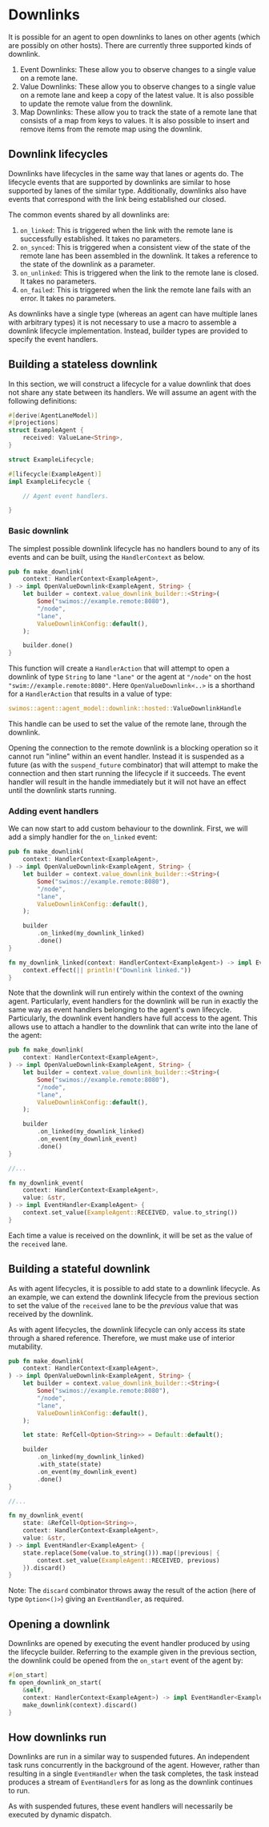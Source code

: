Downlinks
=========

It is possible for an agent to open downlinks to lanes on other agents (which are possibly on other hosts). There are
currently three supported kinds of downlink.

1. Event Downlinks: These allow you to observe changes to a single value on a remote lane.
2. Value Downlinks: These allow you to observe changes to a single value on a remote lane and keep a copy of the latest
   value. It is also possible to update the remote value from the downlink.
3. Map Downlinks: These allow you to track the state of a remote lane that consists of a map from keys to values. It is
   also possible to insert and remove items from the remote map using the downlink.

Downlink lifecycles
------------------

Downlinks have lifecycles in the same way that lanes or agents do. The lifecycle events that are supported by downlinks
are similar to hose supported by lanes of the similar type. Additionally, downlinks also have events that correspond
with the link being established our closed.

The common events shared by all downlinks are:

1. `on_linked`: This is triggered when the link with the remote lane is successfully established. It takes no
   parameters.
2. `on_synced`: This is triggered when a consistent view of the state of the remote lane has been assembled in the
   downlink. It takes a reference to the state of the downlink as a parameter.
3. `on_unlinked`: This is triggered when the link to the remote lane is closed. It takes no parameters.
4. `on_failed`: This is triggered when the link the remote lane fails with an error. It takes no parameters.

As downlinks have a single type (whereas an agent can have multiple lanes with arbitrary types) it is not necessary to
use a macro to assemble a downlink lifecycle implementation. Instead, builder types are provided to specify the event
handlers.

Building a stateless downlink
-----------------------------
In this section, we will construct a lifecycle for a value downlink that does not share any state between its handlers.
We will assume an agent with the following definitions:

```rust
#[derive(AgentLaneModel)]
#[projections]
struct ExampleAgent {
    received: ValueLane<String>,
}

struct ExampleLifecycle;

#[lifecycle(ExampleAgent)]
impl ExampleLifecycle {

    // Agent event handlers.

}
```

### Basic downlink

The simplest possible downlink lifecycle has no handlers bound to any of its events and can be built, using
the `HandlerContext` as below.

```rust
pub fn make_downlink(
    context: HandlerContext<ExampleAgent>,
) -> impl OpenValueDownlink<ExampleAgent, String> {
    let builder = context.value_downlink_builder::<String>(
        Some("swimos://example.remote:8080"),
        "/node",
        "lane",
        ValueDownlinkConfig::default(),
    );

    builder.done()
}
```

This function will create a `HandlerAction` that will attempt to open a downlink of type `String` to lane `"lane"` or
the agent at `"/node"` on the host `"swim://example.remote:8080"`. Here `OpenValueDownlink<..>` is a shorthand for
a `HandlerAction` that results in a value of type:

```rust
swimos::agent::agent_model::downlink::hosted::ValueDownlinkHandle
```

This handle can be used to set the value of the remote lane, through the downlink.

Opening the connection to the remote downlink is a blocking operation so it cannot run "inline" within an event handler.
Instead it is suspended as a future (as with the `suspend_future` combinator) that will attempt to make the connection
and then start running the lifecycle if it succeeds. The event handler will result in the handle immediately but it will
not have an effect until the downlink starts running.

### Adding event handlers

We can now start to add custom behaviour to the downlink. First, we will add a simply handler for the `on_linked` event:

```rust
pub fn make_downlink(
    context: HandlerContext<ExampleAgent>,
) -> impl OpenValueDownlink<ExampleAgent, String> {
    let builder = context.value_downlink_builder::<String>(
        Some("swimos://example.remote:8080"),
        "/node",
        "lane",
        ValueDownlinkConfig::default(),
    );

    builder
        .on_linked(my_downlink_linked)
        .done()
}

fn my_downlink_linked(context: HandlerContext<ExampleAgent>) -> impl EventHandler<ExampleAgent> {
    context.effect(|| println!("Downlink linked."))
}
```

Note that the downlink will run entirely within the context of the owning agent. Particularly, event handlers for the
downlink will be run in exactly the same way as event handlers belonging to the agent's own lifecycle. Particularly, the
downlink event handlers have full access to the agent. This allows use to attach a handler to the downlink that can
write into the lane of the agent:

```rust
pub fn make_downlink(
    context: HandlerContext<ExampleAgent>,
) -> impl OpenValueDownlink<ExampleAgent, String> {
    let builder = context.value_downlink_builder::<String>(
        Some("swimos://example.remote:8080"),
        "/node",
        "lane",
        ValueDownlinkConfig::default(),
    );

    builder
        .on_linked(my_downlink_linked)
        .on_event(my_downlink_event)
        .done()
}

//...

fn my_downlink_event(
    context: HandlerContext<ExampleAgent>,
    value: &str,
) -> impl EventHandler<ExampleAgent> {
    context.set_value(ExampleAgent::RECEIVED, value.to_string())
}
```

Each time a value is received on the downlink, it will be set as the value of the `received` lane.

Building a stateful downlink
----------------------------

As with agent lifecycles, it is possible to add state to a downlink lifecycle. As an example, we can extend the
downlink lifecycle from the previous section to set the value of the `received` lane to be the _previous_ value that was
received by the downlink.

As with agent lifecycles, the downlink lifecycle can only access its state through a shared reference. Therefore, we
must make use of interior mutability.

```rust
pub fn make_downlink(
    context: HandlerContext<ExampleAgent>,
) -> impl OpenValueDownlink<ExampleAgent, String> {
    let builder = context.value_downlink_builder::<String>(
        Some("swimos://example.remote:8080"),
        "/node",
        "lane",
        ValueDownlinkConfig::default(),
    );

    let state: RefCell<Option<String>> = Default::default();

    builder
        .on_linked(my_downlink_linked)
        .with_state(state)
        .on_event(my_downlink_event)
        .done()
}

//...

fn my_downlink_event(
    state: &RefCell<Option<String>>,
    context: HandlerContext<ExampleAgent>,
    value: &str,
) -> impl EventHandler<ExampleAgent> {
    state.replace(Some(value.to_string())).map(|previous| {
        context.set_value(ExampleAgent::RECEIVED, previous)
    }).discard()
}
```

Note: The `discard` combinator throws away the result of the action (here of type `Option<()>`) giving
an `EventHandler`, as required.

Opening a downlink
------------------

Downlinks are opened by executing the event handler produced by using the lifecycle builder. Referring to the example
given in the previous section, the downlink could be opened from the `on_start` event of the agent by:

```rust
#[on_start]
fn open_downlink_on_start(
    &self,
    context: HandlerContext<ExampleAgent>) -> impl EventHandler<ExampleAgent> {
    make_downlink(context).discard()
}
```

How downlinks run
-----------------

Downlinks are run in a similar way to suspended futures. An independent task runs concurrently in the background of the
agent. However, rather than resulting in a single `EventHandler` when the task completes, the task instead produces a
stream of `EventHandler`s for as long as the downlink continues to run.

As with suspended futures, these event handlers will necessarily be executed by dynamic dispatch.